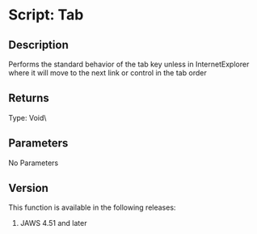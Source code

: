 # Script: Tab

## Description

Performs the standard behavior of the tab key unless in InternetExplorer
where it will move to the next link or control in the tab order

## Returns

Type: Void\

## Parameters

No Parameters

## Version

This function is available in the following releases:

1.  JAWS 4.51 and later
